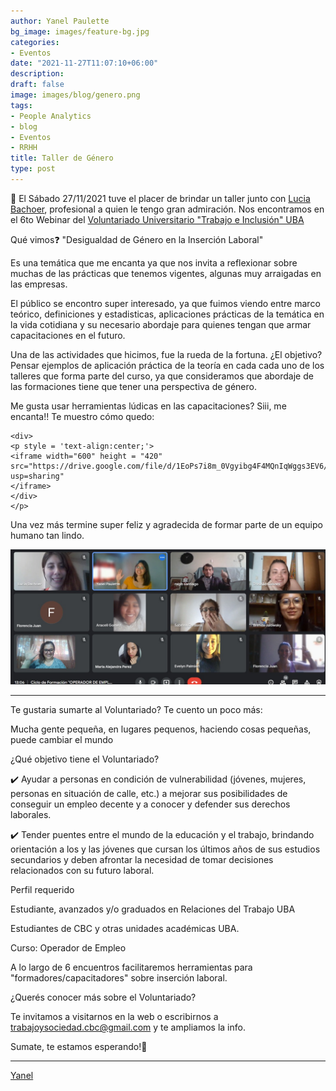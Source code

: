 ```yaml
---
author: Yanel Paulette
bg_image: images/feature-bg.jpg
categories:
- Eventos
date: "2021-11-27T11:07:10+06:00"
description: 
draft: false
image: images/blog/genero.png
tags:
- People Analytics
- blog
- Eventos
- RRHH
title: Taller de Género
type: post
---
```


📅 El Sábado 27/11/2021 tuve el placer de brindar un taller junto con [Lucia Bachoer](https://www.linkedin.com/in/lucia-bachoer-7b8ba151/), profesional a quien le tengo gran admiración. Nos encontramos en el 6to Webinar del [Voluntariado Universitario "Trabajo e Inclusión" UBA](https://www.linkedin.com/company/voluntariadotrabajoeinclusion/)

Qué vimos❓ "Desigualdad de Género en la Inserción Laboral"

Es una temática que me encanta ya que nos invita a reflexionar sobre muchas de las prácticas que tenemos vigentes, algunas muy arraigadas en las empresas.

El público se encontro super interesado, ya que fuimos viendo entre marco teórico, definiciones y estadisticas, aplicaciones prácticas de la temática en la vida cotidiana y su necesario abordaje para quienes tengan que armar capacitaciones en el futuro.

Una de las actividades que hicimos, fue la rueda de la fortuna. ¿El objetivo? Pensar ejemplos de aplicación práctica de la teoría en cada cada uno de los talleres que forma parte del curso, ya que consideramos que abordaje de las formaciones tiene que tener una perspectiva de género.

Me gusta usar herramientas lúdicas en las capacitaciones? Siii, me encanta!! Te muestro cómo quedo:

    <div>
    <p style = 'text-align:center;'>
    <iframe width="600" height = "420"
    src="https://drive.google.com/file/d/1EoPs7i8m_0Vgyibg4F4MQnIqWggs3EV6/view?usp=sharing"
    </iframe>
    </div>
    </p>

Una vez más termine super feliz y agradecida de formar parte de un equipo humano tan lindo.

![](images/WhatsApp%20Image%202021-12-08%20at%2021.48.07.jpeg)

  

------------------------------------------------------------------------

Te gustaria sumarte al Voluntariado? Te cuento un poco más:

Mucha gente pequeña, en lugares pequenos, haciendo cosas pequeñas, puede cambiar el mundo

¿Qué objetivo tiene el Voluntariado?

✔️ Ayudar a personas en condición de vulnerabilidad (jóvenes, mujeres, personas en situación de calle, etc.) a mejorar sus posibilidades de conseguir un empleo decente y a conocer y defender sus derechos laborales.

✔️ Tender puentes entre el mundo de la educación y el trabajo, brindando orientación a los y las jóvenes que cursan los últimos años de sus estudios secundarios y deben afrontar la necesidad de tomar decisiones relacionados con su futuro laboral.

Perfil requerido

Estudiante, avanzados y/o graduados en Relaciones del Trabajo UBA

Estudiantes de CBC y otras unidades académicas UBA.

Curso: Operador de Empleo

A lo largo de 6 encuentros facilitaremos herramientas para "formadores/capacitadores" sobre inserción laboral.

¿Querés conocer más sobre el Voluntariado?

Te invitamos a visitarnos en la web o escribirnos a [trabajoysociedad.cbc\@gmail.com](mailto:trabajoysociedad.cbc@gmail.com) y te ampliamos la info.

Sumate, te estamos esperando!🤝

------------------------------------------------------------------------

[Yanel](https://yanelpaulette.netlify.app/)
